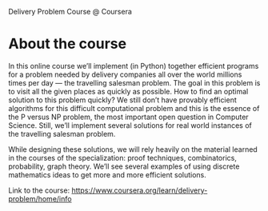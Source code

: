 Delivery Problem Course @ Coursera

# About the course

In this online course we’ll implement (in Python) together efficient programs for a problem needed by delivery companies all over the world millions times per day — the travelling salesman problem. The goal in this problem is to visit all the given places as quickly as possible. How to find an optimal solution to this problem quickly? We still don’t have provably efficient algorithms for this difficult computational problem and this is the essence of the P versus NP problem, the most important open question in Computer Science. Still, we’ll implement several solutions for real world instances of the travelling salesman problem.

While designing these solutions, we will rely heavily on the material learned in the courses of the specialization: proof techniques, combinatorics, probability, graph theory. We’ll see several examples of using discrete mathematics ideas to get more and more efficient solutions.

Link to the course: https://www.coursera.org/learn/delivery-problem/home/info